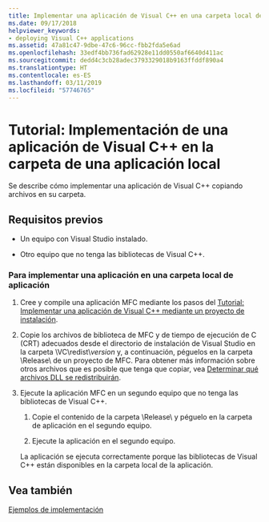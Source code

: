 ```yaml
---
title: Implementar una aplicación de Visual C++ en una carpeta local de la aplicación
ms.date: 09/17/2018
helpviewer_keywords:
- deploying Visual C++ applications
ms.assetid: 47a81c47-9dbe-47c6-96cc-fbb2fda5e6ad
ms.openlocfilehash: 33edf4bb736fad62928e11dd0550af6640d411ac
ms.sourcegitcommit: dedd4c3cb28adec3793329018b9163ffddf890a4
ms.translationtype: HT
ms.contentlocale: es-ES
ms.lasthandoff: 03/11/2019
ms.locfileid: "57746765"
---
```

# <a name="walkthrough-deploying-a-visual-c-application-to-an-application-local-folder"></a>Tutorial: Implementación de una aplicación de Visual C++ en la carpeta de una aplicación local

Se describe cómo implementar una aplicación de Visual C++ copiando archivos en su carpeta.

## <a name="prerequisites"></a>Requisitos previos

- Un equipo con Visual Studio instalado.

- Otro equipo que no tenga las bibliotecas de Visual C++.

### <a name="to-deploy-an-application-to-an-application-local-folder"></a>Para implementar una aplicación en una carpeta local de aplicación

1. Cree y compile una aplicación MFC mediante los pasos del [Tutorial: Implementar una aplicación de Visual C++ mediante un proyecto de instalación](walkthrough-deploying-a-visual-cpp-application-by-using-a-setup-project.md).

1. Copie los archivos de biblioteca de MFC y de tiempo de ejecución de C (CRT) adecuados desde el directorio de instalación de Visual Studio en la carpeta \\VC\\redist\\*version* y, a continuación, péguelos en la carpeta \Release\ de un proyecto de MFC. Para obtener más información sobre otros archivos que es posible que tenga que copiar, vea [Determinar qué archivos DLL se redistribuirán](determining-which-dlls-to-redistribute.md).

1. Ejecute la aplicación MFC en un segundo equipo que no tenga las bibliotecas de Visual C++.

   1. Copie el contenido de la carpeta \Release\ y péguelo en la carpeta de aplicación en el segundo equipo.

   1. Ejecute la aplicación en el segundo equipo.

   La aplicación se ejecuta correctamente porque las bibliotecas de Visual C++ están disponibles en la carpeta local de la aplicación.

## <a name="see-also"></a>Vea también

[Ejemplos de implementación](deployment-examples.md)<br/>
